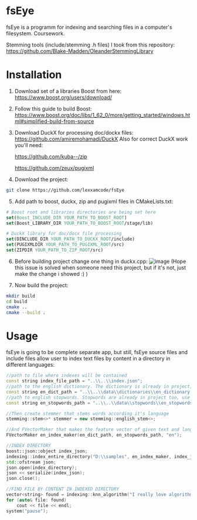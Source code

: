 # fsEye
fsEye is a programm for indexing and searching files in a computer's filesystem.
Coursework.

Stemming tools (include/stemming .h files) I took from this repository: https://github.com/Blake-Madden/OleanderStemmingLibrary

# Installation
1. Download set of a libraries Boost from here: https://www.boost.org/users/download/

2. Follow this guide to build Boost: https://www.boost.org/doc/libs/1_62_0/more/getting_started/windows.html#simplified-build-from-source

3. Download DuckX for processing doc/dockx files: https://github.com/amiremohamadi/DuckX
   Also for correct DuckX work you'll need: 
   
   https://github.com/kuba--/zip
   
   https://github.com/zeux/pugixml
4. Download the project:
```bash
git clone https://github.com/lexxamcode/fsEye
```
5. Add path to boost, duckx, zip and pugixml files in CMakeLists.txt:
```cmake
# Boost root and libraries directories are being set here
set(Boost_INCLUDE_DIR YOUR_PATH_TO_BOOST_ROOT)
set(Boost_LIBRARY_DIR YOUR_PATH_TO_BOOST_ROOT/stage/lib)

# DuckX library for doc/docx file processing
set(DINCLUDE_DIR YOUR_PATH_TO_DUCKX_ROOT/include)
set(PUGIXMLDIR YOUR_PATH_TO_PUGIXML_ROOT/src)
set(ZIPDIR YOUR_PATH_TO_ZIP_ROOT/src)
```
6. Before building project change one thing in duckx.cpp:
![image](https://user-images.githubusercontent.com/82732974/203646559-395e7f61-18b5-46f7-8c23-d4b7c7d4e8a0.png)
(Hope this issue is solved when someone need this project, but if it's not, just make the change i showed :) )

7. Now build the project:
```bash
mkdir build
cd build
cmake ..
cmake --build .
```
# Usage
fsEye is going to be complete separate app, but still, fsEye source files and include files allow user to index text files by content in a directory in different languages:
```cpp
//path to file where indexes will be contained
const string index_file_path = "..\\..\\index.json"; 
//path to the english dictionary. The dictionary is already in project, use this path
const string en_dict_path = "..\\..\\data\\dictionaries\\en_dictionary.txt";
//path to english stopwords. Stopwords are already in project too, use this path.
const string en_stopwords_path = "..\\..\\data\\stopwords\\en_stopwords.txt";

//Then create stemmer that stems words according it's language
stemming::stem<>* stemmer = new stemming::english_stem<>;

//And FVectorMaker that makes the feature vector of given text and language
FVectorMaker en_index_maker(en_dict_path, en_stopwords_path, "en");

//INDEX DIRECTORY
boost::json::object index_json;
indexing::index_entire_directory("D:\\samples", en_index_maker, index_json);
std::ofstream json;
json.open(index_directory);
json << serialize(index_json);
json.close();

//FIND FILE BY CONTENT IN INDEXED DIRECTORY
vector<string> found = indexing::knn_algorithm("I really love algorithms and data structures!", index_directory, en_index_maker, 4);
for (auto& file: found)
    cout << file << endl;
system("pause");
```
